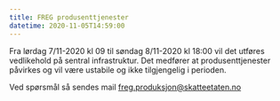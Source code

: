 ```yaml
---
title: FREG produsenttjenester
datetime: 2020-11-05T14:59:00
---
```

Fra lørdag 7/11-2020 kl 09 til søndag 8/11-2020 kl 18:00 vil det utføres vedlikehold på sentral infrastruktur. Det medfører at produsenttjenester påvirkes og vil være ustabile og ikke tilgjengelig i perioden.

Ved spørsmål så sendes mail freg.produksjon@skatteetaten.no
